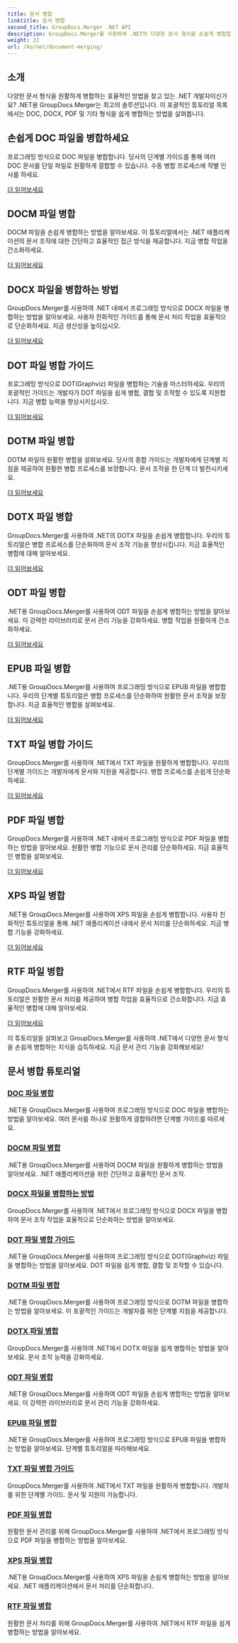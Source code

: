 ```yaml
---
title: 문서 병합
linktitle: 문서 병합
second_title: GroupDocs.Merger .NET API
description: GroupDocs.Merger를 사용하여 .NET의 다양한 문서 형식을 손쉽게 병합합니다. DOC, DOCX, PDF 등을 원활하게 결합합니다. 오늘 문서 관리를 강화해보세요!
weight: 22
url: /ko/net/document-merging/
---
```

## 소개

다양한 문서 형식을 원활하게 병합하는 효율적인 방법을 찾고 있는 .NET 개발자이신가요? .NET용 GroupDocs.Merger는 최고의 솔루션입니다. 이 포괄적인 튜토리얼 목록에서는 DOC, DOCX, PDF 및 기타 형식을 쉽게 병합하는 방법을 살펴봅니다.

## 손쉽게 DOC 파일을 병합하세요

프로그래밍 방식으로 DOC 파일을 병합합니다. 당사의 단계별 가이드를 통해 여러 DOC 문서를 단일 파일로 원활하게 결합할 수 있습니다. 수동 병합 프로세스에 작별 인사를 하세요.

[더 읽어보세요](./merge-doc-files/)

## DOCM 파일 병합

DOCM 파일을 손쉽게 병합하는 방법을 알아보세요. 이 튜토리얼에서는 .NET 애플리케이션의 문서 조작에 대한 간단하고 효율적인 접근 방식을 제공합니다. 지금 병합 작업을 간소화하세요.

[더 읽어보세요](./merging-docm-files/)

## DOCX 파일을 병합하는 방법

GroupDocs.Merger를 사용하여 .NET 내에서 프로그래밍 방식으로 DOCX 파일을 병합하는 방법을 알아보세요. 사용자 친화적인 가이드를 통해 문서 처리 작업을 효율적으로 단순화하세요. 지금 생산성을 높이십시오.

[더 읽어보세요](./how-to-merge-docx-files/)

## DOT 파일 병합 가이드

프로그래밍 방식으로 DOT(Graphviz) 파일을 병합하는 기술을 마스터하세요. 우리의 포괄적인 가이드는 개발자가 DOT 파일을 쉽게 병합, 결합 및 조작할 수 있도록 지원합니다. 지금 병합 능력을 향상시키십시오.

[더 읽어보세요](./guide-merging-dot-files/)

## DOTM 파일 병합

DOTM 파일의 원활한 병합을 살펴보세요. 당사의 종합 가이드는 개발자에게 단계별 지침을 제공하여 원활한 병합 프로세스를 보장합니다. 문서 조작을 한 단계 더 발전시키세요.

[더 읽어보세요](./merging-dotm-files/)

## DOTX 파일 병합

GroupDocs.Merger를 사용하여 .NET의 DOTX 파일을 손쉽게 병합합니다. 우리의 튜토리얼은 병합 프로세스를 단순화하여 문서 조작 기능을 향상시킵니다. 지금 효율적인 병합에 대해 알아보세요.

[더 읽어보세요](./merge-dotx-files/)

## ODT 파일 병합

.NET용 GroupDocs.Merger를 사용하여 ODT 파일을 손쉽게 병합하는 방법을 알아보세요. 이 강력한 라이브러리로 문서 관리 기능을 강화하세요. 병합 작업을 원활하게 간소화하세요.

[더 읽어보세요](./merging-odt-files/)

## EPUB 파일 병합

.NET용 GroupDocs.Merger를 사용하여 프로그래밍 방식으로 EPUB 파일을 병합합니다. 우리의 단계별 튜토리얼은 병합 프로세스를 단순화하여 원활한 문서 조작을 보장합니다. 지금 효율적인 병합을 살펴보세요.

[더 읽어보세요](./merge-epub-files/)

## TXT 파일 병합 가이드

GroupDocs.Merger를 사용하여 .NET에서 TXT 파일을 원활하게 병합합니다. 우리의 단계별 가이드는 개발자에게 문서와 지원을 제공합니다. 병합 프로세스를 손쉽게 단순화하세요.

[더 읽어보세요](./guide-merging-txt-files/)

## PDF 파일 병합

GroupDocs.Merger를 사용하여 .NET 내에서 프로그래밍 방식으로 PDF 파일을 병합하는 방법을 알아보세요. 원활한 병합 기능으로 문서 관리를 단순화하세요. 지금 효율적인 병합을 살펴보세요.

[더 읽어보세요](./merging-pdf-files/)

## XPS 파일 병합

.NET용 GroupDocs.Merger를 사용하여 XPS 파일을 손쉽게 병합합니다. 사용자 친화적인 튜토리얼을 통해 .NET 애플리케이션 내에서 문서 처리를 단순화하세요. 지금 병합 기능을 강화하세요.

[더 읽어보세요](./merge-xps-files/)

## RTF 파일 병합

GroupDocs.Merger를 사용하여 .NET에서 RTF 파일을 손쉽게 병합합니다. 우리의 튜토리얼은 원활한 문서 처리를 제공하여 병합 작업을 효율적으로 간소화합니다. 지금 효율적인 병합에 대해 알아보세요.

[더 읽어보세요](./merging-rtf-files/)

이 튜토리얼을 살펴보고 GroupDocs.Merger를 사용하여 .NET에서 다양한 문서 형식을 손쉽게 병합하는 지식을 습득하세요. 지금 문서 관리 기능을 강화해보세요!
## 문서 병합 튜토리얼
### [DOC 파일 병합](./merge-doc-files/)
.NET용 GroupDocs.Merger를 사용하여 프로그래밍 방식으로 DOC 파일을 병합하는 방법을 알아보세요. 여러 문서를 하나로 원활하게 결합하려면 단계별 가이드를 따르세요.
### [DOCM 파일 병합](./merging-docm-files/)
.NET용 GroupDocs.Merger를 사용하여 DOCM 파일을 원활하게 병합하는 방법을 알아보세요. .NET 애플리케이션을 위한 간단하고 효율적인 문서 조작.
### [DOCX 파일을 병합하는 방법](./how-to-merge-docx-files/)
GroupDocs.Merger를 사용하여 .NET에서 프로그래밍 방식으로 DOCX 파일을 병합하여 문서 조작 작업을 효율적으로 단순화하는 방법을 알아보세요.
### [DOT 파일 병합 가이드](./guide-merging-dot-files/)
.NET용 GroupDocs.Merger를 사용하여 프로그래밍 방식으로 DOT(Graphviz) 파일을 병합하는 방법을 알아보세요. DOT 파일을 쉽게 병합, 결합 및 조작할 수 있습니다.
### [DOTM 파일 병합](./merging-dotm-files/)
.NET용 GroupDocs.Merger를 사용하여 프로그래밍 방식으로 DOTM 파일을 병합하는 방법을 알아보세요. 이 포괄적인 가이드는 개발자를 위한 단계별 지침을 제공합니다.
### [DOTX 파일 병합](./merge-dotx-files/)
GroupDocs.Merger를 사용하여 .NET에서 DOTX 파일을 쉽게 병합하는 방법을 알아보세요. 문서 조작 능력을 강화하세요.
### [ODT 파일 병합](./merging-odt-files/)
.NET용 GroupDocs.Merger를 사용하여 ODT 파일을 손쉽게 병합하는 방법을 알아보세요. 이 강력한 라이브러리로 문서 관리 기능을 강화하세요.
### [EPUB 파일 병합](./merge-epub-files/)
.NET용 GroupDocs.Merger를 사용하여 프로그래밍 방식으로 EPUB 파일을 병합하는 방법을 알아보세요. 단계별 튜토리얼을 따라해보세요.
### [TXT 파일 병합 가이드](./guide-merging-txt-files/)
GroupDocs.Merger를 사용하여 .NET에서 TXT 파일을 원활하게 병합합니다. 개발자를 위한 단계별 가이드. 문서 및 지원이 가능합니다.
### [PDF 파일 병합](./merging-pdf-files/)
원활한 문서 관리를 위해 GroupDocs.Merger를 사용하여 .NET에서 프로그래밍 방식으로 PDF 파일을 병합하는 방법을 알아보세요.
### [XPS 파일 병합](./merge-xps-files/)
.NET용 GroupDocs.Merger를 사용하여 XPS 파일을 손쉽게 병합하는 방법을 알아보세요. .NET 애플리케이션에서 문서 처리를 단순화합니다.
### [RTF 파일 병합](./merging-rtf-files/)
원활한 문서 처리를 위해 GroupDocs.Merger를 사용하여 .NET에서 RTF 파일을 쉽게 병합하는 방법을 알아보세요.